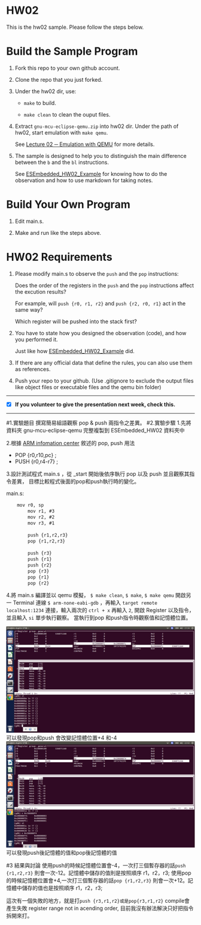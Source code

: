 HW02
===
This is the hw02 sample. Please follow the steps below.

# Build the Sample Program

1. Fork this repo to your own github account.

2. Clone the repo that you just forked.

3. Under the hw02 dir, use:

	* `make` to build.

	* `make clean` to clean the ouput files.

4. Extract `gnu-mcu-eclipse-qemu.zip` into hw02 dir. Under the path of hw02, start emulation with `make qemu`.

	See [Lecture 02 ─ Emulation with QEMU] for more details.

5. The sample is designed to help you to distinguish the main difference between the `b` and the `bl` instructions.  

	See [ESEmbedded_HW02_Example] for knowing how to do the observation and how to use markdown for taking notes.

# Build Your Own Program

1. Edit main.s.

2. Make and run like the steps above.

# HW02 Requirements

1. Please modify main.s to observe the `push` and the `pop` instructions:  

	Does the order of the registers in the `push` and the `pop` instructions affect the excution results?  

	For example, will `push {r0, r1, r2}` and `push {r2, r0, r1}` act in the same way?  

	Which register will be pushed into the stack first?

2. You have to state how you designed the observation (code), and how you performed it.  

	Just like how [ESEmbedded_HW02_Example] did.

3. If there are any official data that define the rules, you can also use them as references.

4. Push your repo to your github. (Use .gitignore to exclude the output files like object files or executable files and the qemu bin folder)

[Lecture 02 ─ Emulation with QEMU]: http://www.nc.es.ncku.edu.tw/course/embedded/02/#Emulation-with-QEMU
[ESEmbedded_HW02_Example]: https://github.com/vwxyzjimmy/ESEmbedded_HW02_Example

--------------------

- [x] **If you volunteer to give the presentation next week, check this.**

--------------------

#1.實驗題目
撰寫簡易組語觀察 pop & push 兩指令之差異。
#2.實驗步驟
1.先將資料夾 gnu-mcu-eclipse-qemu 完整複製到 ESEmbedded_HW02 資料夾中

2.根據 [ARM infomation center] 敘述的 pop, push 用法
*  POP     {r0,r10,pc} ;
*  PUSH    {r0,r4-r7} ;


3.設計測試程式 main.s ，從 _start 開始後依序執行 pop 以及 push 並且觀察其指令差異， 目標比較程式後面的pop和push執行時的變化。

main.s:
```_start:
	mov r0, sp
        mov r1, #3
        mov r2, #2
        mov r3, #1

        push {r1,r2,r3}
        pop {r1,r2,r3}

        push {r3}
        push {r1}
        push {r2}
        pop {r3}
        pop {r1}
        pop {r2}

```
4.將 main.s 編譯並以 qemu 模擬， `$ make clean`, `$ make`, `$ make qemu` 開啟另一 Terminal 連線 `$ arm-none-eabi-gdb` ，再輸入 `target remote localhost:1234` 連接，輸入兩次的 `ctrl + x` 再輸入 `2`, 開啟 Register 以及指令，並且輸入 `si` 單步執行觀察。 當執行到pop 和push指令時觀察值和記憶體位置。

![](https://github.com/JIMWU0808/ESEmbedded_HW02/blob/master/img/2-7.png)
可以發現pop和push 會改變記憶體位置+4 和-4
![](https://github.com/JIMWU0808/ESEmbedded_HW02/blob/master/img/2-11.png)
可以發現push後記憶體的值和pop後記憶體的值

#3 結果與討論
使用push的時候記憶體位置會-4，一次打三個暫存器的話`push {r1,r2,r3}` 則會一次-12。記憶體中儲存的值則是按照順序 r1，r2，r3;
使用pop的時候記憶體位置會+4,一次打三個暫存器的話`pop {r1,r2,r3}` 則會一次+12。記憶體中儲存的值也是按照順序 r1，r2，r3;

這次有一個失敗的地方，就是打`push {r3,r1,r2}或是pop{r3,r1,r2}` compile會產生失敗 register range not in acending order, 目前我沒有辦法解決只好把指令拆開來打。
 

[ARM infomation center]: http://infocenter.arm.com/help/index.jsp?topic=/com.arm.doc.dui0489e/Cihfddaf.html
